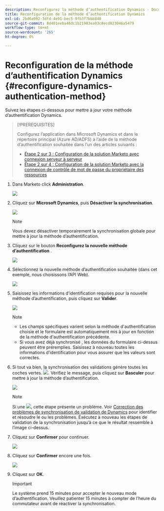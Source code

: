 ```yaml
---
description: Reconfigurez la méthode d’authentification Dynamics - Documents Marketo - Documentation du produit
title: Reconfiguration de la méthode d’authentification Dynamics
exl-id: 2bd6a992-3dfd-4e91-bec5-9fb3f7bbb840
source-git-commit: 8d401eeba46dc1b21983ea03c8ecd823046a5479
workflow-type: tm+mt
source-wordcount: '265'
ht-degree: 0%

---
```


# Reconfiguration de la méthode d’authentification Dynamics {#reconfigure-dynamics-authentication-method}

Suivez les étapes ci-dessous pour mettre à jour votre méthode d’authentification Dynamics.

>[!PREREQUISITES]
>
>Configurez l’application dans Microsoft Dynamics et dans le répertoire principal (Azure AD/ADFS) à l’aide de la méthode d’authentification souhaitée dans l’un des articles suivants :
>* [Étape 2 sur 3 : Configuration de la solution Marketo avec connexion serveur à serveur](/help/marketo/product-docs/crm-sync/microsoft-dynamics-sync/sync-setup/microsoft-dynamics-365-with-s2s-connection/step-2-of-3-set-up.md)
>* [Étape 2 sur 4 : Configuration de la solution Marketo avec la connexion de contrôle de mot de passe du propriétaire des ressources](/help/marketo/product-docs/crm-sync/microsoft-dynamics-sync/sync-setup/microsoft-dynamics-365-with-ropc-connection/step-2-of-4-set-up.md)


1. Dans Marketo click **Administration**.

   ![](assets/reconfigure-dynamics-authentication-method-1.png)

1. Cliquez sur **Microsoft Dynamics**, puis **Désactiver la synchronisation**.

   ![](assets/reconfigure-dynamics-authentication-method-2.png)

   >[!NOTE]
   >
   >Vous devez désactiver temporairement la synchronisation globale pour mettre à jour la méthode d’authentification.

1. Cliquez sur le bouton **Reconfigurez la nouvelle méthode d’authentification** .

   ![](assets/reconfigure-dynamics-authentication-method-3.png)

1. Sélectionnez la nouvelle méthode d’authentification souhaitée (dans cet exemple, nous choisissons l’API Web).

   ![](assets/reconfigure-dynamics-authentication-method-4.png)

1. Saisissez les informations d’identification requises pour la nouvelle méthode d’authentification, puis cliquez sur **Valider**.

   ![](assets/reconfigure-dynamics-authentication-method-5.png)

   >[!NOTE]
   >
   >* Les champs spécifiques varient selon la méthode d&#39;authentification choisie et le formulaire est automatiquement mis à jour en fonction de la méthode d&#39;authentification précédente.
   >* Si vous avez déjà synchronisé , les données du formulaire ci-dessus peuvent être préremplies. Saisissez à nouveau toutes les informations d’identification pour vous assurer que les valeurs sont correctes.


1. Si tout va bien, la synchronisation des validations génère toutes les coches vertes. ![](assets/green-check.png). Vérifiez le message, puis cliquez sur **Basculer** pour mettre à jour la méthode d’authentification.

   ![](assets/reconfigure-dynamics-authentication-method-6.png)

   >[!NOTE]
   >
   >Si une ![](assets/red-x.png), cette étape présente un problème. Voir [Correction des problèmes de synchronisation de validation de Dynamics](/help/marketo/product-docs/crm-sync/microsoft-dynamics-sync/sync-setup/validate-microsoft-dynamics-sync/fix-dynamics-validation-sync-issues.md) pour identifier et résoudre le ou les problèmes. Exécutez à nouveau les étapes de validation de la synchronisation jusqu’à ce que le résultat ressemble à l’image ci-dessus.

1. Cliquez sur **Confirmer** pour continuer.

   ![](assets/reconfigure-dynamics-authentication-method-7.png)

1. Cliquez sur **Confirmer** encore une fois.

   ![](assets/reconfigure-dynamics-authentication-method-8.png)

1. Cliquez sur **OK**.

   >[!IMPORTANT]
   >
   >Le système prend 15 minutes pour accepter le nouveau mode d’authentification. Veuillez patienter 15 minutes à compter de l’heure du commutateur avant de réactiver la synchronisation.
